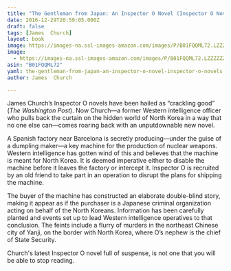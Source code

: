 ```yaml
---
title: "The Gentleman from Japan: An Inspector O Novel (Inspector O Novels)"
date: 2016-12-29T20:59:05.000Z
draft: false
tags: [James  Church]
layout: book
image: https://images-na.ssl-images-amazon.com/images/P/B01FQQML72.LZZZZZZZ.jpg
image: 
  - https://images-na.ssl-images-amazon.com/images/P/B01FQQML72.LZZZZZZZ.jpg
asin: "B01FQQML72"
yaml: the-gentleman-from-japan-an-inspector-o-novel-inspector-o-novels
author: James  Church

---
```


James Church’s Inspector O novels have been hailed as “crackling good” (*The Washington Post*). Now Church—a former Western intelligence officer who pulls back the curtain on the hidden world of North Korea in a way that no one else can—comes roaring back with an unputdownable new novel.

A Spanish factory near Barcelona is secretly producing—under the guise of a dumpling maker—a key machine for the production of nuclear weapons. Western intelligence has gotten wind of this and believes that the machine is meant for North Korea. It is deemed imperative either to disable the machine before it leaves the factory or intercept it. Inspector O is recruited by an old friend to take part in an operation to disrupt the plans for shipping the machine.

The buyer of the machine has constructed an elaborate double-blind story, making it appear as if the purchaser is a Japanese criminal organization acting on behalf of the North Koreans. Information has been carefully planted and events set up to lead Western intelligence operatives to that conclusion. The feints include a flurry of murders in the northeast Chinese city of Yanji, on the border with North Korea, where O’s nephew is the chief of State Security.

Church's latest Inspector O novel full of suspense, is not one that you will be able to stop reading.